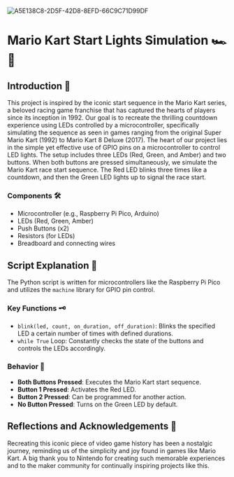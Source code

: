 ![A5E138C8-2D5F-42D8-8EFD-66C9C71D99DF](https://github.com/IshmamDC217/MarioKartSL/assets/89687266/ec970b27-893d-44bb-ba67-d44883978419)
# Mario Kart Start Lights Simulation 🏎️🚦

## Introduction 🌟
This project is inspired by the iconic start sequence in the Mario Kart series, a beloved racing game franchise that has captured the hearts of players since its inception in 1992. Our goal is to recreate the thrilling countdown experience using LEDs controlled by a microcontroller, specifically simulating the sequence as seen in games ranging from the original Super Mario Kart (1992) to Mario Kart 8 Deluxe (2017). The heart of our project lies in the simple yet effective use of GPIO pins on a microcontroller to control LED lights. The setup includes three LEDs (Red, Green, and Amber) and two buttons. When both buttons are pressed simultaneously, we simulate the Mario Kart race start sequence. The Red LED blinks three times like a countdown, and then the Green LED lights up to signal the race start.

### Components 🛠️
- Microcontroller (e.g., Raspberry Pi Pico, Arduino)
- LEDs (Red, Green, Amber)
- Push Buttons (x2)
- Resistors (for LEDs)
- Breadboard and connecting wires

## Script Explanation 📝
The Python script is written for microcontrollers like the Raspberry Pi Pico and utilizes the `machine` library for GPIO pin control.

### Key Functions 🗝️
- `blink(led, count, on_duration, off_duration)`: Blinks the specified LED a certain number of times with defined durations.
- `while True` Loop: Constantly checks the state of the buttons and controls the LEDs accordingly.

### Behavior 🚦
- **Both Buttons Pressed**: Executes the Mario Kart start sequence.
- **Button 1 Pressed**: Activates the Red LED.
- **Button 2 Pressed**: Can be programmed for another action.
- **No Button Pressed**: Turns on the Green LED by default.

## Reflections and Acknowledgements 🌈
Recreating this iconic piece of video game history has been a nostalgic journey, reminding us of the simplicity and joy found in games like Mario Kart. A big thank you to Nintendo for creating such memorable experiences and to the maker community for continually inspiring projects like this.
